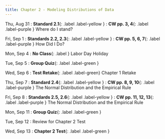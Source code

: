 ```yaml
---
title: Chapter 2 - Modeling Distributions of Data
---
```


Thu, Aug 31
: **Standard 2.1**{: .label .label-yellow }
: **CW pp. 3, 4**{: .label .label-purple } Where do I stand?

Fri, Sep 1
: **Standards 2.2, 2.3**{: .label .label-yellow }
: **CW pp. 5, 6, 7**{: .label .label-purple } How Did I Do?

Mon, Sep 4
: **No Class**{: .label }  Labor Day Holiday

Tue, Sep 5
: **Group Quiz**{: .label .label-green }

Wed, Sep 6
: **Test Retake**{: .label .label-green} Chapter 1 Retake

Thu, Sep 7
: **Standard 2.4**{: .label .label-yellow }
: **CW pp. 8, 9, 10**{: .label .label-purple } The Normal Distribution and the Empirical Rule

Fri, Sep 8
: **Standards 2.5, 2.6**{: .label .label-yellow }
: **CW pp. 11, 12, 13**{: .label .label-purple } The Normal Distribution and the Empirical Rule

Mon, Sep 11
: **Group Quiz**{: .label .label-green }

Tue, Sep 12
: Review for Chapter 2 Test

Wed, Sep 13
: **Chapter 2 Test**{: .label .label-green }




<!-- 
Oct 5
: [Linked Lists & Encapsulation](#)
  : [3.1](#), [2.2](#), [2.3](#)

Oct 6
: **Section**{: .label .label-purple }[Linked Lists](#)
  : [Solution](#)

Oct 7
: [Resizing Arrays](#)
  : [2.4](#), [2.5](#)

Oct 8
: **Lab**{: .label .label-purple } [Resizing Arrays](#)

Oct 9
: [Runtime Analysis](#)
  : [8.1](#), [8.2](#), [8.3](#), [8.4](#)
: **HW 2 due**{: .label .label-red } -->
